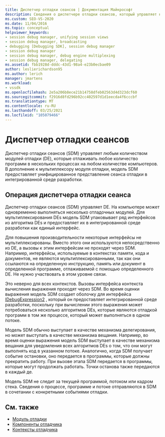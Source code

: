 ```yaml
---
title: Диспетчер отладки сеансов | Документация Майкрософт
description: Сведения о диспетчере отладки сеансов, который управляет несколькими программами отладки модулей отладки в нескольких процессах на любом количестве компьютеров.
ms.custom: SEO-VS-2020
ms.date: 11/04/2016
ms.topic: conceptual
helpviewer_keywords:
- session debug manager, unifying session views
- session debug manager, broadcasting
- debugging [Debugging SDK], session debug manager
- session debug manager
- session debug manager, debug engine multiplexing
- session debug manager, delegating
ms.assetid: fbb1928d-dddc-43d1-98a4-e23b0ecbae09
author: leslierichardson95
ms.author: lerich
manager: jmartens
ms.workload:
- vssdk
ms.openlocfilehash: 2e5a206b8ece21b14758dfeb02563d4d323dcf60
ms.sourcegitcommit: f2916d8fd296b92cc402597d1d1eecda4f6cccbf
ms.translationtype: MT
ms.contentlocale: ru-RU
ms.lasthandoff: 03/25/2021
ms.locfileid: "105079466"
---
```

# <a name="session-debug-manager"></a>Диспетчер отладки сеансов
Диспетчер отладки сеансов (SDM) управляет любым количеством модулей отладки (DE), которые отлаживать любое количество программ в нескольких процессах на любом количестве компьютеров. В дополнение к мультиплексору модуля отладки, модель SDM предоставляет унифицированное представление сеанса отладки в интегрированной среде разработки.

## <a name="session-debug-manager-operation"></a>Операция диспетчера отладки сеанса
 Диспетчер отладки сеансов (SDM) управляет DE. На компьютере может одновременно выполняться несколько отладочных модулей. Для мультиплексирования DEs модель SDM упаковывает ряд интерфейсов из алгоритма DEs и предоставляет их в интегрированной среде разработки как единый интерфейс.

 Для повышения производительности некоторые интерфейсы не мультиплексированы. Вместо этого они используются непосредственно из DE, а вызовы к этим интерфейсам не проходят через SDM. Например, интерфейсы, используемые в контекстах памяти, кода и документов, не являются мультиплексированными, так как они ссылаются на определенную инструкцию, память или документ в определенной программе, отлаживаемой с помощью определенного DE. Не нужно участвовать в этом уровне связи.

 Это неверно для всех контекстов. Вызовы интерфейса контекста вычисления выражения проходят через SDM. Во время оценки выражения модель SDM создает оболочку для интерфейса [IDebugExpression2](../../extensibility/debugger/reference/idebugexpression2.md) , который он предоставляет интегрированной среде разработки, поскольку при вычислении этого выражения может потребоваться несколько алгоритмов DEs, которые являются отладкой программ в том же процессе, который может выполняться в одном потоке.

 Модель SDM обычно выступает в качестве механизма делегирования, но может выступать в качестве механизма вещания. Например, во время оценки выражения модель SDM выступает в качестве механизма вещания для уведомления всех алгоритмов DEs о том, что они могут выполнять код в указанном потоке. Аналогично, когда SDM получает событие остановки, оно передается в программы, которые должны прекратить работу. При вызове этапа SDM передается в программы, которые могут продолжать работать. Точки останова также передаются в каждый де.

 Модель SDM не следит за текущей программой, потоком или кадром стека. Сведения о процессе, программе и потоке отправляются в SDM в сочетании с конкретными событиями отладки.

## <a name="see-also"></a>См. также
- [Модуль отладки](../../extensibility/debugger/debug-engine.md)
- [Компоненты отладчика](../../extensibility/debugger/debugger-components.md)
- [Контексты отладчика](../../extensibility/debugger/debugger-contexts.md)
